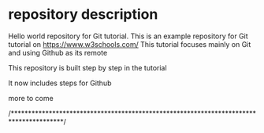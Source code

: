 # repository description

Hello world repository for Git tutorial.
This is an example repository for Git tutorial on https://www.w3schools.com/
This tutorial focuses mainly on Git and using Github as its remote

This repository is built step by step in the tutorial

It now includes steps for Github

more to come

/***************************************************************************************/
